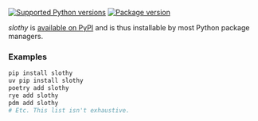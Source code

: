 [![Supported Python versions](https://img.shields.io/pypi/pyversions/slothy.svg?logo=python&label=Python)](https://pypi.org/project/slothy/) [![Package version](https://img.shields.io/pypi/v/slothy?label=PyPI)](https://pypi.org/project/slothy/)

_slothy_ is [available on PyPI](https://pypi.org/project/slothy) and is thus installable
by most Python package managers.

### Examples

```bash
pip install slothy
uv pip install slothy
poetry add slothy
rye add slothy
pdm add slothy
# Etc. This list isn't exhaustive.
```